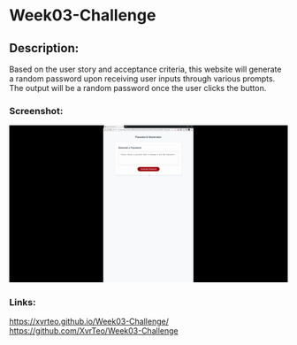 # Week03-Challenge

## Description:

Based on the user story and acceptance criteria, this website will generate a random password upon receiving user inputs through various prompts. The output will be a random password once the user clicks the button.

### Screenshot:

![Deployed Website](./Images/gif.gif)

### Links:

https://xvrteo.github.io/Week03-Challenge/
https://github.com/XvrTeo/Week03-Challenge
